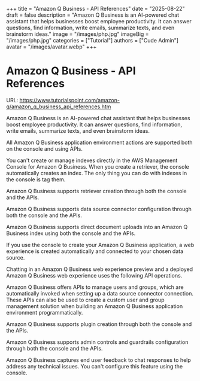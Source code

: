 +++
title = "Amazon Q Business - API References"
date = "2025-08-22"
draft = false
description = "Amazon Q Business is an AI-powered chat assistant that helps businesses boost employee productivity. It can answer questions, find information, write emails, summarize texts, and even brainstorm ideas."
image = "/images/php.jpg"
imageBig = "/images/php.jpg"
categories = ["Tutorial"]
authors = ["Cude Admin"]
avatar = "/images/avatar.webp"
+++

# Amazon Q Business - API References

URL: https://www.tutorialspoint.com/amazon-q/amazon_q_business_api_references.htm

Amazon Q Business is an AI-powered chat assistant that helps businesses boost employee productivity. It can answer questions, find information, write emails, summarize texts, and even brainstorm ideas.

All Amazon Q Business application environment actions are supported both on the console and using APIs.

You can't create or manage indexes directly in the AWS Management Console for Amazon Q Business. When you create a retriever, the console automatically creates an index. The only thing you can do with indexes in the console is tag them.

Amazon Q Business supports retriever creation through both the console and the APIs.

Amazon Q Business supports data source connector configuration through both the console and the APIs.

Amazon Q Business supports direct document uploads into an Amazon Q Business index using both the console and the APIs.

If you use the console to create your Amazon Q Business application, a web experience is created automatically and connected to your chosen data source.

Chatting in an Amazon Q Business web experience preview and a deployed Amazon Q Business web experience uses the following API operations.

Amazon Q Business offers APIs to manage users and groups, which are automatically invoked when setting up a data source connector connection. These APIs can also be used to create a custom user and group management solution when building an Amazon Q Business application environment programmatically.

Amazon Q Business supports plugin creation through both the console and the APIs.

Amazon Q Business supports admin controls and guardrails configuration through both the console and the APIs.

Amazon Q Business captures end user feedback to chat responses to help address any technical issues. You can't configure this feature using the console.
